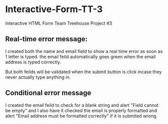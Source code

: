 # Interactive-Form-TT-3
Interactive HTML Form Team Treehouse Project #3

## Real-time error message:
I created both the name and email field to show a real time error as soon as 1 letter is typed. 
the email feild automatically goes green when the email address is typed correctly. 

But both feilds will be validated when the submit button is click incase they never actually type anything in. 

## Conditional error message 
I created the email feild to check for a blank string and alert "Field cannot be empty" 
and I also have it checked the email is properly formatted and alert "Email address must be formatted correctly" if it is submited wrong. 

